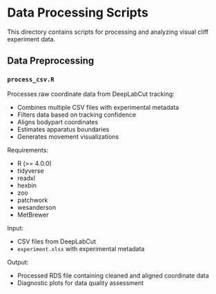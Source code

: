 # Data Processing Scripts

This directory contains scripts for processing and analyzing visual cliff experiment data.

## Data Preprocessing

### `process_csv.R`
Processes raw coordinate data from DeepLabCut tracking:
- Combines multiple CSV files with experimental metadata
- Filters data based on tracking confidence
- Aligns bodypart coordinates
- Estimates apparatus boundaries
- Generates movement visualizations

Requirements:
- R (>= 4.0.0)
- tidyverse
- readxl
- hexbin
- zoo
- patchwork
- wesanderson
- MetBrewer

Input:
- CSV files from DeepLabCut
- `experiment.xlsx` with experimental metadata

Output:
- Processed RDS file containing cleaned and aligned coordinate data
- Diagnostic plots for data quality assessment

